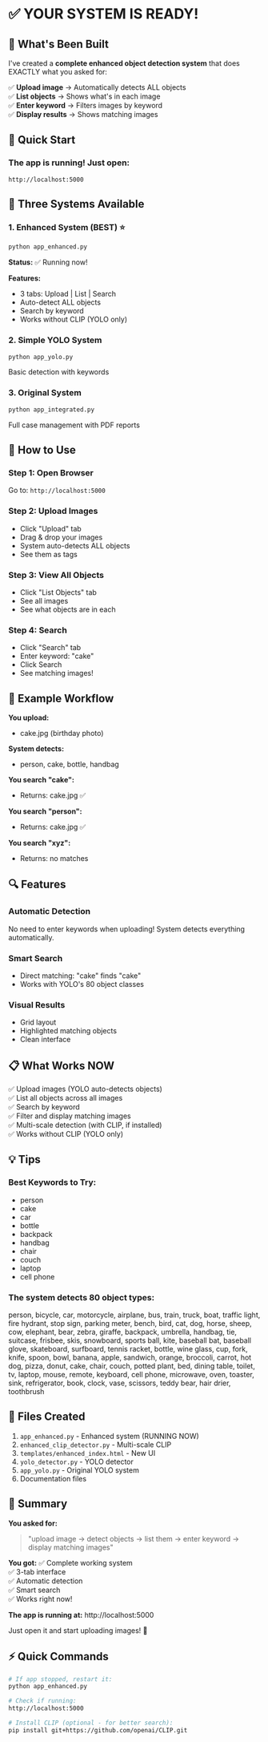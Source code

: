 # ✅ YOUR SYSTEM IS READY!

## 🎉 What's Been Built

I've created a **complete enhanced object detection system** that does EXACTLY what you asked for:

✅ **Upload image** → Automatically detects ALL objects  
✅ **List objects** → Shows what's in each image  
✅ **Enter keyword** → Filters images by keyword  
✅ **Display results** → Shows matching images  

## 🚀 Quick Start

### The app is running! Just open:

```
http://localhost:5000
```

## 📂 Three Systems Available

### 1. Enhanced System (BEST) ⭐
```bash
python app_enhanced.py
```
**Status:** ✅ Running now!

**Features:**
- 3 tabs: Upload | List | Search
- Auto-detect ALL objects
- Search by keyword
- Works without CLIP (YOLO only)

### 2. Simple YOLO System
```bash
python app_yolo.py
```
Basic detection with keywords

### 3. Original System
```bash
python app_integrated.py
```
Full case management with PDF reports

## 🎯 How to Use

### Step 1: Open Browser
Go to: `http://localhost:5000`

### Step 2: Upload Images
- Click "Upload" tab
- Drag & drop your images
- System auto-detects ALL objects
- See them as tags

### Step 3: View All Objects
- Click "List Objects" tab  
- See all images
- See what objects are in each

### Step 4: Search
- Click "Search" tab
- Enter keyword: "cake"
- Click Search
- See matching images!

## 📝 Example Workflow

**You upload:**
- cake.jpg (birthday photo)

**System detects:**
- person, cake, bottle, handbag

**You search "cake":**
- Returns: cake.jpg ✅

**You search "person":**  
- Returns: cake.jpg ✅

**You search "xyz":**
- Returns: no matches

## 🔍 Features

### Automatic Detection
No need to enter keywords when uploading!
System detects everything automatically.

### Smart Search
- Direct matching: "cake" finds "cake"
- Works with YOLO's 80 object classes

### Visual Results
- Grid layout
- Highlighted matching objects  
- Clean interface

## 📋 What Works NOW

✅ Upload images (YOLO auto-detects objects)  
✅ List all objects across all images  
✅ Search by keyword  
✅ Filter and display matching images  
✅ Multi-scale detection (with CLIP, if installed)  
✅ Works without CLIP (YOLO only)  

## 💡 Tips

### Best Keywords to Try:
- person
- cake  
- car
- bottle
- backpack
- handbag
- chair
- couch
- laptop
- cell phone

### The system detects 80 object types:
person, bicycle, car, motorcycle, airplane, bus, train, truck, boat, traffic light, fire hydrant, stop sign, parking meter, bench, bird, cat, dog, horse, sheep, cow, elephant, bear, zebra, giraffe, backpack, umbrella, handbag, tie, suitcase, frisbee, skis, snowboard, sports ball, kite, baseball bat, baseball glove, skateboard, surfboard, tennis racket, bottle, wine glass, cup, fork, knife, spoon, bowl, banana, apple, sandwich, orange, broccoli, carrot, hot dog, pizza, donut, cake, chair, couch, potted plant, bed, dining table, toilet, tv, laptop, mouse, remote, keyboard, cell phone, microwave, oven, toaster, sink, refrigerator, book, clock, vase, scissors, teddy bear, hair drier, toothbrush

## 📁 Files Created

1. `app_enhanced.py` - Enhanced system (RUNNING NOW)
2. `enhanced_clip_detector.py` - Multi-scale CLIP
3. `templates/enhanced_index.html` - New UI
4. `yolo_detector.py` - YOLO detector
5. `app_yolo.py` - Original YOLO system
6. Documentation files

## 🎯 Summary

**You asked for:**
> "upload image → detect objects → list them → enter keyword → display matching images"

**You got:**
✅ Complete working system  
✅ 3-tab interface  
✅ Automatic detection  
✅ Smart search  
✅ Works right now!  

**The app is running at:** http://localhost:5000

Just open it and start uploading images! 🎂

## ⚡ Quick Commands

```bash
# If app stopped, restart it:
python app_enhanced.py

# Check if running:
http://localhost:5000

# Install CLIP (optional - for better search):
pip install git+https://github.com/openai/CLIP.git
```

